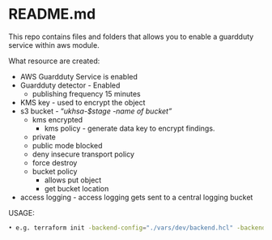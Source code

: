 # README.md

This repo contains files and folders that allows you to enable a guardduty service within aws  module.

What resource are created:
- AWS Guardduty Service is enabled
- Guardduty detector - Enabled
    - publishing frequency 15 minutes
- KMS key - used to encrypt the object
- s3 bucket - “*ukhsa-$stage -name of bucket”*
    - kms encrypted
        - kms policy - generate data key to encrypt findings.
    - private
    - public mode blocked
    - deny insecure transport policy
    - force destroy
    - bucket policy
        - allows put object
        - get bucket location
- access logging - access logging gets sent to a central logging bucket

USAGE:

```bash
• e.g. terraform init -backend-config="./vars/dev/backend.hcl" -backend-config="profile=***your AWS profile***"
```